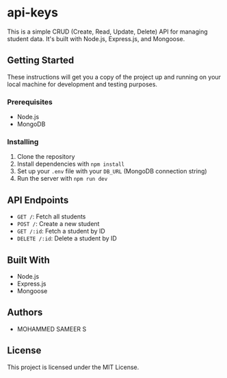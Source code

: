 # api-keys

This is a simple CRUD (Create, Read, Update, Delete) API for managing student data. It's built with Node.js, Express.js, and Mongoose.

## Getting Started

These instructions will get you a copy of the project up and running on your local machine for development and testing purposes.

### Prerequisites

- Node.js
- MongoDB

### Installing

1. Clone the repository
2. Install dependencies with `npm install`
3. Set up your `.env` file with your `DB_URL` (MongoDB connection string)
4. Run the server with `npm run dev`

## API Endpoints

- `GET /`: Fetch all students
- `POST /`: Create a new student
- `GET /:id`: Fetch a student by ID
- `DELETE /:id`: Delete a student by ID

## Built With

- Node.js
- Express.js
- Mongoose

## Authors

- MOHAMMED SAMEER S

## License

This project is licensed under the MIT License.